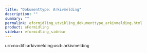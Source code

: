 ```yaml
---
title: "Dokumenttype: Arkivmelding"
description: ""
summary: ""
permalink: eformidling_utvikling_dokumenttype_arkivmelding.html
product: eFormidling
sidebar: eformidling_sidebar
---
```


urn:no:difi:arkivmelding:xsd::arkivmelding
